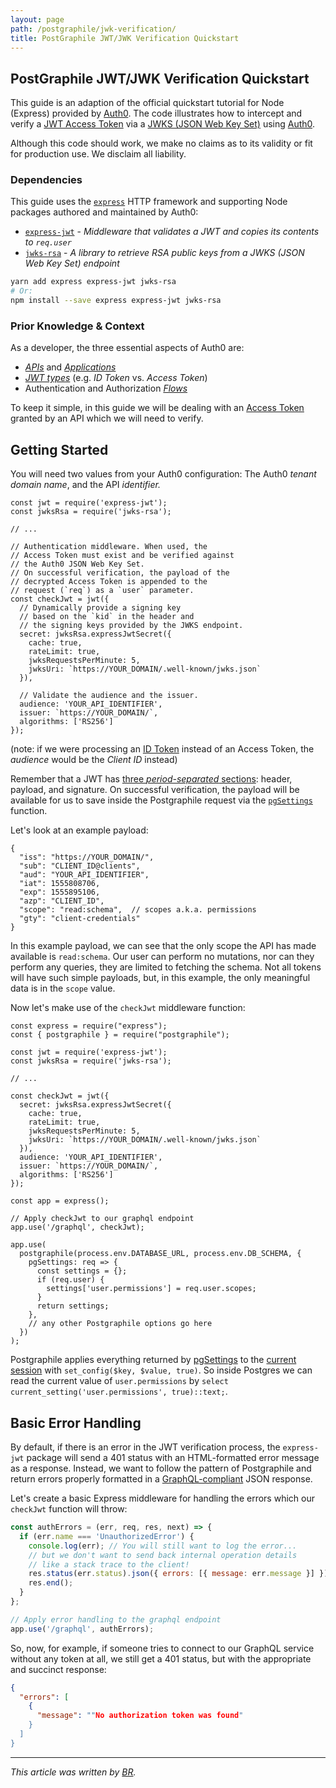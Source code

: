 ```yaml
---
layout: page
path: /postgraphile/jwk-verification/
title: PostGraphile JWT/JWK Verification Quickstart
---
```


## PostGraphile JWT/JWK Verification Quickstart

This guide is an adaption of the official quickstart tutorial 
for Node (Express) provided by 
[Auth0](https://auth0.com/docs/quickstart/backend/nodejs/01-authorization).
The code illustrates how to intercept and verify a 
[JWT Access Token](https://auth0.com/docs/jwt) via a 
[JWKS (JSON Web Key Set)](https://auth0.com/docs/jwks) using
[Auth0](https://auth0.com/).


Although this code should work, we make no claims as to its validity 
or fit for production use. We disclaim all liability.

### Dependencies

This guide uses the [`express`](https://www.npmjs.com/package/express)
HTTP framework and supporting Node packages authored and maintained by Auth0:

- [`express-jwt`](https://github.com/auth0/express-jwt) - 
    _Middleware that validates a JWT and copies its contents to `req.user`_
- [`jwks-rsa`](https://github.com/auth0/node-jwks-rsa) - 
_A library to retrieve RSA public keys from a JWKS (JSON Web Key Set) endpoint_

```bash
yarn add express express-jwt jwks-rsa
# Or:
npm install --save express express-jwt jwks-rsa
```

### Prior Knowledge & Context

As a developer, the three essential aspects of Auth0 are: 

- [_APIs_](https://auth0.com/docs/apis) and 
    [_Applications_](https://auth0.com/docs/applications)
- [_JWT types_](https://auth0.com/docs/tokens) 
    (e.g. _ID Token_ vs. _Access Token_)
- Authentication and Authorization [_Flows_](https://auth0.com/docs/flows) 

To keep it simple, in this guide we will be dealing with an 
[Access Token](https://auth0.com/docs/tokens/overview-access-tokens) 
granted by an API which we will need to verify.

## Getting Started

You will need two values from your Auth0 configuration: The Auth0 _tenant 
domain name_, and the API _identifier._ 

```javascript{1-2,20,24-25}
const jwt = require('express-jwt');
const jwksRsa = require('jwks-rsa');

// ...

// Authentication middleware. When used, the
// Access Token must exist and be verified against
// the Auth0 JSON Web Key Set.
// On successful verification, the payload of the
// decrypted Access Token is appended to the
// request (`req`) as a `user` parameter.
const checkJwt = jwt({
  // Dynamically provide a signing key
  // based on the `kid` in the header and
  // the signing keys provided by the JWKS endpoint.
  secret: jwksRsa.expressJwtSecret({
    cache: true,
    rateLimit: true,
    jwksRequestsPerMinute: 5,
    jwksUri: `https://YOUR_DOMAIN/.well-known/jwks.json`
  }),

  // Validate the audience and the issuer.
  audience: 'YOUR_API_IDENTIFIER',
  issuer: `https://YOUR_DOMAIN/`,
  algorithms: ['RS256']
});
```

(note: if we were processing an [ID Token](https://auth0.com/docs/tokens/id-token)
instead of an Access Token, the _audience_ would be the _Client ID_ instead)

Remember that a JWT has [three _period-separated_ sections](https://jwt.io/introduction/): header, payload,
and signature. On successful verification, the payload will be available for
us to save inside the Postgraphile request via the
[`pgSettings`](https://www.graphile.org/postgraphile/usage-library/#exposing-http-request-data-to-postgresql)
function.

Let's look at an example payload:

```json{8}
{
  "iss": "https://YOUR_DOMAIN/",
  "sub": "CLIENT_ID@clients",
  "aud": "YOUR_API_IDENTIFIER",
  "iat": 1555808706,
  "exp": 1555895106,
  "azp": "CLIENT_ID",
  "scope": "read:schema",  // scopes a.k.a. permissions
  "gty": "client-credentials"
}
```

In this example payload, we can see that the only scope the API has made
available is `read:schema`. Our user can perform no mutations, nor can they
perform any queries, they are limited to fetching the schema.
Not all tokens will have such simple payloads, but, in this example, the only
meaningful data is in the `scope` value.

Now let's make use of the `checkJwt` middleware function:

```javascript{23-24,28-36}
const express = require("express");
const { postgraphile } = require("postgraphile");

const jwt = require('express-jwt');
const jwksRsa = require('jwks-rsa');

// ...

const checkJwt = jwt({
  secret: jwksRsa.expressJwtSecret({
    cache: true,
    rateLimit: true,
    jwksRequestsPerMinute: 5,
    jwksUri: `https://YOUR_DOMAIN/.well-known/jwks.json`
  }),
  audience: 'YOUR_API_IDENTIFIER',
  issuer: `https://YOUR_DOMAIN/`,
  algorithms: ['RS256']
});

const app = express();

// Apply checkJwt to our graphql endpoint
app.use('/graphql', checkJwt); 

app.use(
  postgraphile(process.env.DATABASE_URL, process.env.DB_SCHEMA, {
    pgSettings: req => {
      const settings = {};
      if (req.user) {
        settings['user.permissions'] = req.user.scopes;
      }
      return settings;
    },
    // any other Postgraphile options go here
  })
);

```

Postgraphile applies everything returned by
[pgSettings](https://www.graphile.org/postgraphile/usage-library/#pgsettings-function) to the
[current session](https://www.postgresql.org/docs/current/functions-admin.html#FUNCTIONS-ADMIN-SET)
with `set_config($key, $value, true)`. So inside Postgres we can read
the current value of `user.permissions` by
`select current_setting('user.permissions', true)::text;`.

## Basic Error Handling

By default, if there is an error in the JWT verification process,
the `express-jwt` package will send a 401 status with an
HTML-formatted error message as a response.
Instead, we want to follow the pattern of Postgraphile and return errors
properly formatted in a [GraphQL-compliant](http://graphql.github.io/graphql-spec/June2018/#sec-Errors) JSON response.

Let's create a basic Express middleware for handling the errors which
our `checkJwt` function will throw:

```javascript
const authErrors = (err, req, res, next) => {
  if (err.name === 'UnauthorizedError') {
    console.log(err); // You will still want to log the error...
    // but we don't want to send back internal operation details
    // like a stack trace to the client!
    res.status(err.status).json({ errors: [{ message: err.message }] });
    res.end();
  }
};

// Apply error handling to the graphql endpoint
app.use('/graphql', authErrors);
```


So, now, for example, if someone tries to connect to our GraphQL service
without any token at all, we still get a 401 status, but with the
appropriate and succinct response:

```json
{
  "errors": [
    {
      "message": ""No authorization token was found"
    }
  ]
}
```

----

_This article was written by [BR](http://gitlab.com/benjamin-rood)._
